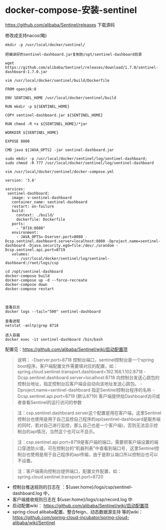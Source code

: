 # docker-compose-安装-sentinel

https://github.com/alibaba/Sentinel/releases 下载源码

修改成支持nacos(略)

```
mkdir -p /usr/local/docker/sentinel/

把编译好的sentinel-dashboard.jar复制到/opt/sentinel-dashboard目录

wget https://github.com/alibaba/Sentinel/releases/download/1.7.0/sentinel-dashboard-1.7.0.jar

vim /usr/local/docker/sentinel/build/Dockerfile
```





```
FROM openjdk:8

ENV SENTINEL_HOME /usr/local/docker/sentinel/build

RUN mkdir -p ${SENTINEL_HOME}

COPY sentinel-dashboard.jar ${SENTINEL_HOME}

RUN chmod -R +x ${SENTINEL_HOME}/*jar

WORKDIR ${SENTINEL_HOME}

EXPOSE 8080

CMD java ${JAVA_OPTS} -jar sentinel-dashboard.jar
```

```
sudo mkdir -p /usr/local/docker/sentinel/log/sentinel-dashboard;
sudo chmod -R 777 /usr/local/docker/sentinel/log/sentinel-dashboard
```



```
vim /usr/local/docker/sentinel/docker-compose.yml
```

 ```
version: '3.6'

services:
  sentinel-dashboard:
    image: v-sentinel-dashboard
    container_name: sentinel-dashboard
    restart: on-failure
    build: 
      context: ./build/
      dockerfile: Dockerfile
    ports:
      - "8718:8080"
    environment:
      - JAVA_OPTS=-Dserver.port=8080 -Dcsp.sentinel.dashboard.server=localhost:8080 -Dproject.name=sentinel-dashboard -Djava.security.egd=file:/dev/./urandom -Dcsp.sentinel.api.port=8719
    volumes:
      - /usr/local/docker/sentinel/log/sentinel-dashboard:/root/logs/csp
 ```

```
cd /opt/sentinel-dashboard
docker-compose build
docker-compose up -d --force-recreate
docker-compose down
docker-compose restart

 

查看日志
docker logs --tail="500" sentinel-dashboard

查看进程
netstat -anltp|grep 8718

进入容器
docker exec -it sentinel-dashboard /bin/bash

```



 

配置见：https://github.com/alibaba/Sentinel/wiki/启动配置项

> 说明：
> -Dserver.port=8718 控制台端口，sentinel控制台是一个spring boot程序。客户端配置文件需要填对应的配置，如：spring.cloud.sentinel.transport.dashboard=192.168.1.102:8718
> -Dcsp.sentinel.dashboard.server=localhost:8718 向控制台发送心跳包的控制台地址，指定控制台后客户端会自动向该地址发送心跳包。
> -Dproject.name=sentinel-dashboard 指定Sentinel控制台程序的名称
> -Dcsp.sentinel.api.port=8719 (默认8719) 客户端提供给Dashboard访问或者查看Sentinel的运行访问的参数

> 注：csp.sentinel.dashboard.server这个配置是用在客户端，这里Sentinel控制台也使用是用于自己监控自己程序的api(sentinel-dashboard是服务端的同时，若对自己进行监控，那么自己也是一个客户端)，否则无法显示控制台的api情况，当然这个也可以不显示。

> 注：csp.sentinel.api.port=8719是客户端的端口，需要把客户端设置的端口穿透防火墙，可在控制台的“机器列表”中查看到端口号，这里Sentinel控制台也使用是用于自己程序的api传输，由于是默认端口所以控制台也可以不设置。

> 注：客户端需向控制台提供端口，配置文件配置，如：spring.cloud.sentinel.transport.port=8720



- 控制台推送规则的日志在 ：${user.home}/logs/csp/sentinel-dashboard.log 中，
- 客户端接收规则日志在 ${user.home}/logs/csp/record.log 中
- 启动配置wiki： https://github.com/alibaba/Sentinel/wiki/启动配置项
- spring cloud alibaba配置、整合feign、动态数据源支持 等的wiki：https://github.com/spring-cloud-incubator/spring-cloud-alibaba/wiki/Sentinel